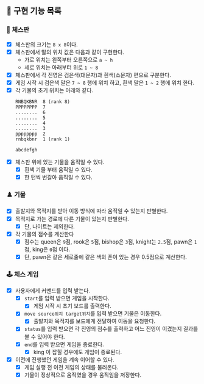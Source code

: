 ## 📝 구현 기능 목록

### 🎯 체스판

- [x] 체스판의 크기는 `8 x 8`이다.
- [x] 체스판에서 말의 위치 값은 다음과 같이 구현한다.
    - 가로 위치는 왼쪽부터 오른쪽으로 `a ~ h`
    - 세로 위치는 아래부터 위로 `1 ~ 8`
- [x] 체스판에서 각 진영은 검은색(대문자)과 흰색(소문자) 편으로 구분한다.
- [x] 게임 시작 시 검은색 말은 `7 ~ 8` 행에 위치 하고, 흰색 말은 `1 ~ 2` 행에 위치 한다.
- [x] 각 기물의 초기 위치는 아래와 같다.
    ```
    RNBQKBNR  8 (rank 8)
    PPPPPPPP  7
    ........  6
    ........  5
    ........  4
    ........  3
    pppppppp  2
    rnbqkbnr  1 (rank 1)
    
    abcdefgh
    ```
- [x] 체스판 위에 있는 기물을 움직일 수 있다.
    - [x] 흰색 기물 부터 움직일 수 있다.
    - [x] 한 턴씩 번갈아 움직일 수 있다.

### ♟️ 기물

- [x] 출발지와 목적지를 받아 이동 방식에 따라 움직일 수 있는지 판별한다.
- [x] 목적지로 가는 경로에 다른 기물이 있는지 판별한다.
    - [x] 단, 나이트는 제외한다.
- [x] 각 기물의 점수를 계산한다
    - [x] 점수는 queen은 `9`점, rook은 `5`점, bishop은 `3`점, knight는 `2.5`점, pawn은 `1`점, king은 `0`점 이다.
    - [x] 단, pawn은 같은 세로줄에 같은 색의 폰이 있는 경우 0.5점으로 계산한다.

### 🕹️ 체스 게임

- [x] 사용자에게 커맨드를 입력 받는다.
    - [x] `start`를 입력 받으면 게임을 시작한다.
        - [x] 게임 시작 시 초기 보드를 출력한다.
    - [x] `move source위치 target위치`를 입력 받으면 기물은 이동한다.
        - [x] 출발지와 목적지를 보드에게 전달하여 이동을 요청한다.
    - [x] `status`를 입력 받으면 각 진영의 점수를 출력하고 어느 진영이 이겼는지 결과를 볼 수 있어야 한다.
    - [x] `end`를 입력 받으면 게임을 종료한다.
        - [x] king 이 잡힐 경우에도 게임이 종료된다.
- [x] 이전에 진행했던 게임을 계속 이어할 수 있다.
    - [x] 게임 실행 전 이전 게임의 상태를 불러온다.
    - [x] 기물이 정상적으로 움직였을 경우 움직임을 저장한다.

